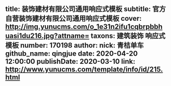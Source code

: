 title: 装饰建材有限公司通用响应式模板
subtitle: 官方自营装饰建材有限公司通用响应式模板
cover: http://img.yunucms.com/o_1e31n2ifu1cqbrpbbhuasi1du216.jpg?attname=
taxons: 建筑装饰 响应式模板
number: 170198
author:
  nick: 青桔单车
  github_name: qingjue
date: 2020-04-20 12:00:00
publishDate: 2020-03-10
link: http://www.yunucms.com/template/info/id/215.html
---
